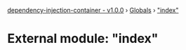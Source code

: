 [dependency-injection-container - v1.0.0](../README.md) › [Globals](../globals.md) › ["index"](_index_.md)

# External module: "index"


